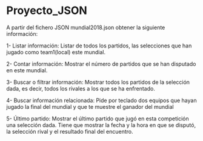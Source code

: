 # Proyecto_JSON
A partir del fichero JSON mundial2018.json obtener la siguiente información:

1- Listar información: Listar de todos los partidos, las selecciones que han jugado como team1(local) este mundial.

2- Contar información: Mostrar el número de partidos que se han disputado en este mundial.

3- Buscar o filtrar información: Mostrar todos los partidos de la selección dada, es decir, todos los rivales a los que se ha enfrentado.

4- Buscar información relacionada: Pide por teclado dos equipos que hayan jugado la final del mundial y que te muestre el ganador del mundial

5- Último partido: Mostrar el último partido que jugó en esta competición una selección dada. Tiene que mostrar la fecha y la hora en que se disputó, la selección rival y el resultado final del encuentro.

